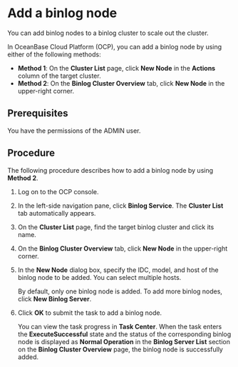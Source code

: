 # Add a binlog node

You can add binlog nodes to a binlog cluster to scale out the cluster.

In OceanBase Cloud Platform (OCP), you can add a binlog node by using either of the following methods:

* **Method 1**: On the **Cluster List** page, click **New Node** in the **Actions** column of the target cluster.
* **Method 2**: On the **Binlog Cluster Overview** tab, click **New Node** in the upper-right corner.

## Prerequisites

You have the permissions of the ADMIN user.

## Procedure

The following procedure describes how to add a binlog node by using **Method 2**.

1. Log on to the OCP console.

2. In the left-side navigation pane, click **Binlog Service**. The **Cluster List** tab automatically appears.

3. On the **Cluster List** page, find the target binlog cluster and click its name.

4. On the **Binlog Cluster Overview** tab, click **New Node** in the upper-right corner.

5. In the **New Node** dialog box, specify the IDC, model, and host of the binlog node to be added. You can select multiple hosts.

    By default, only one binlog node is added. To add more binlog nodes, click **New Binlog Server**.

6. Click **OK** to submit the task to add a binlog node.

   You can view the task progress in **Task Center**. When the task enters the **ExecuteSuccessful** state and the status of the corresponding binlog node is displayed as **Normal Operation** in the **Binlog Server List** section on the **Binlog Cluster Overview** page, the binlog node is successfully added.

